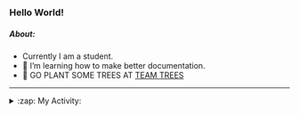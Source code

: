 ### Hello World!

##### About:
- Currently I am a student.
- 🌱 I’m learning how to make better documentation.
- 🌱 GO PLANT SOME TREES AT [TEAM TREES](https://teamtrees.org/)

---
<details>
  <summary>:zap: My Activity:</summary>
  
<!--START_SECTION:waka-->
![Code Time](http://img.shields.io/badge/Code%20Time-1%2C125%20hrs%2010%20mins-blue)

**I'm a Night 🦉** 

```text
🌞 Morning                1145 commits        ██░░░░░░░░░░░░░░░░░░░░░░░   08.35 % 
🌆 Daytime                5064 commits        █████████░░░░░░░░░░░░░░░░   36.95 % 
🌃 Evening                3941 commits        ███████░░░░░░░░░░░░░░░░░░   28.76 % 
🌙 Night                  3555 commits        ██████░░░░░░░░░░░░░░░░░░░   25.94 % 
```
📅 **I'm Most Productive on Wednesday** 

```text
Monday                   2131 commits        ████░░░░░░░░░░░░░░░░░░░░░   15.55 % 
Tuesday                  1700 commits        ███░░░░░░░░░░░░░░░░░░░░░░   12.40 % 
Wednesday                3216 commits        ██████░░░░░░░░░░░░░░░░░░░   23.47 % 
Thursday                 1605 commits        ███░░░░░░░░░░░░░░░░░░░░░░   11.71 % 
Friday                   1318 commits        ██░░░░░░░░░░░░░░░░░░░░░░░   09.62 % 
Saturday                 1251 commits        ██░░░░░░░░░░░░░░░░░░░░░░░   09.13 % 
Sunday                   2484 commits        █████░░░░░░░░░░░░░░░░░░░░   18.12 % 
```


📊 **This Week I Spent My Time On** 

```text
🔥 Editors: 
VS Code                  3 hrs 28 mins       █████████████████████████   100.00 % 

🐱‍💻 Projects: 
praise                   2 hrs 46 mins       ████████████████████░░░░░   79.70 % 
discord-bot              30 mins             ████░░░░░░░░░░░░░░░░░░░░░   14.49 % 
CSF22                    12 mins             █░░░░░░░░░░░░░░░░░░░░░░░░   05.81 % 
```


 Last Updated on 22/05/2023 00:14:05 UTC
<!--END_SECTION:waka-->
</details>

